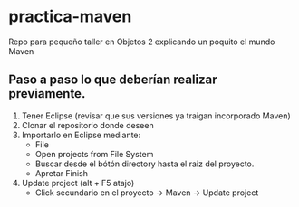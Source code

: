 # practica-maven
Repo para pequeño taller en Objetos 2 explicando un poquito el mundo Maven

## Paso a paso lo que deberían realizar previamente.
1. Tener Eclipse (revisar que sus versiones ya traigan incorporado Maven)
2. Clonar el repositorio donde deseen
3. Importarlo en Eclipse mediante:
	* File
	* Open projects from File System
	* Buscar desde el bótón directory hasta el raiz del proyecto.
	* Apretar Finish
4. Update project (alt + F5 atajo)
	* Click secundario en el proyecto -> Maven -> Update project
